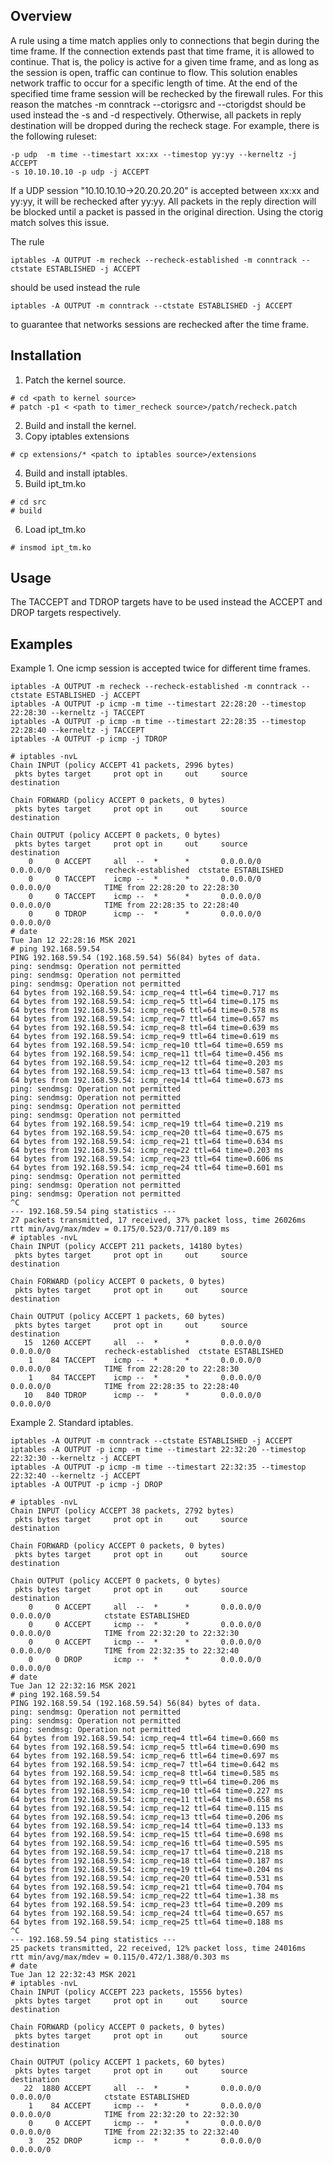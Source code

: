 ## Overview
A rule using a time match applies only to connections that begin during the time frame. If the connection extends past that time frame, it is allowed to continue. That is, the policy is active for a given time frame, and as long as the session is open, traffic can continue to flow.
This solution enables network traffic to occur for a specific length of time. 
At the end of the specified time frame session will be rechecked by the firewall rules. For this reason the matches -m conntrack --ctorigsrc and --ctorigdst should be used instead the -s and -d respectively. Otherwise, all packets in reply destination will be dropped during the recheck stage.
For example, there is the following ruleset:
```
-p udp  -m time --timestart xx:xx --timestop yy:yy --kerneltz -j ACCEPT
-s 10.10.10.10 -p udp -j ACCEPT
```
If a UDP session "10.10.10.10->20.20.20.20" is accepted between xx:xx and yy:yy, it will be rechecked after yy:yy. All packets in the reply direction will be blocked until a packet is passed in the original direction. Using the ctorig match solves this issue.

The rule
```
iptables -A OUTPUT -m recheck --recheck-established -m conntrack --ctstate ESTABLISHED -j ACCEPT
```
should be used instead the rule
```
iptables -A OUTPUT -m conntrack --ctstate ESTABLISHED -j ACCEPT
```
to guarantee that networks sessions are rechecked after the time frame.


## Installation

1. Patch the kernel source.
```
# cd <path to kernel source>
# patch -p1 < <path to timer_recheck source>/patch/recheck.patch
```
2. Build and install the kernel.
3. Copy iptables extensions
```
# cp extensions/* <patch to iptables source>/extensions
```
4. Build and install iptables.
5. Build ipt_tm.ko
```
# cd src
# build
```
6. Load ipt_tm.ko
```
# insmod ipt_tm.ko
```


## Usage
The TACCEPT and TDROP targets have to be used instead the ACCEPT and DROP targets respectively.

## Examples

Example 1. One icmp session is accepted twice for different time frames.

```
iptables -A OUTPUT -m recheck --recheck-established -m conntrack --ctstate ESTABLISHED -j ACCEPT
iptables -A OUTPUT -p icmp -m time --timestart 22:28:20 --timestop 22:28:30 --kerneltz -j TACCEPT
iptables -A OUTPUT -p icmp -m time --timestart 22:28:35 --timestop 22:28:40 --kerneltz -j TACCEPT
iptables -A OUTPUT -p icmp -j TDROP
```

```
# iptables -nvL
Chain INPUT (policy ACCEPT 41 packets, 2996 bytes)
 pkts bytes target     prot opt in     out     source               destination

Chain FORWARD (policy ACCEPT 0 packets, 0 bytes)
 pkts bytes target     prot opt in     out     source               destination

Chain OUTPUT (policy ACCEPT 0 packets, 0 bytes)
 pkts bytes target     prot opt in     out     source               destination
    0     0 ACCEPT     all  --  *      *       0.0.0.0/0            0.0.0.0/0            recheck-established  ctstate ESTABLISHED
    0     0 TACCEPT    icmp --  *      *       0.0.0.0/0            0.0.0.0/0            TIME from 22:28:20 to 22:28:30
    0     0 TACCEPT    icmp --  *      *       0.0.0.0/0            0.0.0.0/0            TIME from 22:28:35 to 22:28:40
    0     0 TDROP      icmp --  *      *       0.0.0.0/0            0.0.0.0/0            
# date
Tue Jan 12 22:28:16 MSK 2021
# ping 192.168.59.54
PING 192.168.59.54 (192.168.59.54) 56(84) bytes of data.
ping: sendmsg: Operation not permitted
ping: sendmsg: Operation not permitted
ping: sendmsg: Operation not permitted
64 bytes from 192.168.59.54: icmp_req=4 ttl=64 time=0.717 ms
64 bytes from 192.168.59.54: icmp_req=5 ttl=64 time=0.175 ms
64 bytes from 192.168.59.54: icmp_req=6 ttl=64 time=0.578 ms
64 bytes from 192.168.59.54: icmp_req=7 ttl=64 time=0.657 ms
64 bytes from 192.168.59.54: icmp_req=8 ttl=64 time=0.639 ms
64 bytes from 192.168.59.54: icmp_req=9 ttl=64 time=0.619 ms
64 bytes from 192.168.59.54: icmp_req=10 ttl=64 time=0.659 ms
64 bytes from 192.168.59.54: icmp_req=11 ttl=64 time=0.456 ms
64 bytes from 192.168.59.54: icmp_req=12 ttl=64 time=0.203 ms
64 bytes from 192.168.59.54: icmp_req=13 ttl=64 time=0.587 ms
64 bytes from 192.168.59.54: icmp_req=14 ttl=64 time=0.673 ms
ping: sendmsg: Operation not permitted
ping: sendmsg: Operation not permitted
ping: sendmsg: Operation not permitted
ping: sendmsg: Operation not permitted
64 bytes from 192.168.59.54: icmp_req=19 ttl=64 time=0.219 ms
64 bytes from 192.168.59.54: icmp_req=20 ttl=64 time=0.675 ms
64 bytes from 192.168.59.54: icmp_req=21 ttl=64 time=0.634 ms
64 bytes from 192.168.59.54: icmp_req=22 ttl=64 time=0.203 ms
64 bytes from 192.168.59.54: icmp_req=23 ttl=64 time=0.606 ms
64 bytes from 192.168.59.54: icmp_req=24 ttl=64 time=0.601 ms
ping: sendmsg: Operation not permitted
ping: sendmsg: Operation not permitted
ping: sendmsg: Operation not permitted
^C
--- 192.168.59.54 ping statistics ---
27 packets transmitted, 17 received, 37% packet loss, time 26026ms
rtt min/avg/max/mdev = 0.175/0.523/0.717/0.189 ms
# iptables -nvL
Chain INPUT (policy ACCEPT 211 packets, 14180 bytes)
 pkts bytes target     prot opt in     out     source               destination

Chain FORWARD (policy ACCEPT 0 packets, 0 bytes)
 pkts bytes target     prot opt in     out     source               destination

Chain OUTPUT (policy ACCEPT 1 packets, 60 bytes)
 pkts bytes target     prot opt in     out     source               destination
   15  1260 ACCEPT     all  --  *      *       0.0.0.0/0            0.0.0.0/0            recheck-established  ctstate ESTABLISHED
    1    84 TACCEPT    icmp --  *      *       0.0.0.0/0            0.0.0.0/0            TIME from 22:28:20 to 22:28:30
    1    84 TACCEPT    icmp --  *      *       0.0.0.0/0            0.0.0.0/0            TIME from 22:28:35 to 22:28:40
   10   840 TDROP      icmp --  *      *       0.0.0.0/0            0.0.0.0/0            
```


Example 2. Standard iptables.

```
iptables -A OUTPUT -m conntrack --ctstate ESTABLISHED -j ACCEPT
iptables -A OUTPUT -p icmp -m time --timestart 22:32:20 --timestop 22:32:30 --kerneltz -j ACCEPT
iptables -A OUTPUT -p icmp -m time --timestart 22:32:35 --timestop 22:32:40 --kerneltz -j ACCEPT
iptables -A OUTPUT -p icmp -j DROP
```

```
# iptables -nvL
Chain INPUT (policy ACCEPT 38 packets, 2792 bytes)
 pkts bytes target     prot opt in     out     source               destination

Chain FORWARD (policy ACCEPT 0 packets, 0 bytes)
 pkts bytes target     prot opt in     out     source               destination

Chain OUTPUT (policy ACCEPT 0 packets, 0 bytes)
 pkts bytes target     prot opt in     out     source               destination
    0     0 ACCEPT     all  --  *      *       0.0.0.0/0            0.0.0.0/0            ctstate ESTABLISHED
    0     0 ACCEPT     icmp --  *      *       0.0.0.0/0            0.0.0.0/0            TIME from 22:32:20 to 22:32:30
    0     0 ACCEPT     icmp --  *      *       0.0.0.0/0            0.0.0.0/0            TIME from 22:32:35 to 22:32:40
    0     0 DROP       icmp --  *      *       0.0.0.0/0            0.0.0.0/0
# date
Tue Jan 12 22:32:16 MSK 2021
# ping 192.168.59.54
PING 192.168.59.54 (192.168.59.54) 56(84) bytes of data.
ping: sendmsg: Operation not permitted
ping: sendmsg: Operation not permitted
ping: sendmsg: Operation not permitted
64 bytes from 192.168.59.54: icmp_req=4 ttl=64 time=0.660 ms
64 bytes from 192.168.59.54: icmp_req=5 ttl=64 time=0.690 ms
64 bytes from 192.168.59.54: icmp_req=6 ttl=64 time=0.697 ms
64 bytes from 192.168.59.54: icmp_req=7 ttl=64 time=0.642 ms
64 bytes from 192.168.59.54: icmp_req=8 ttl=64 time=0.585 ms
64 bytes from 192.168.59.54: icmp_req=9 ttl=64 time=0.206 ms
64 bytes from 192.168.59.54: icmp_req=10 ttl=64 time=0.227 ms
64 bytes from 192.168.59.54: icmp_req=11 ttl=64 time=0.658 ms
64 bytes from 192.168.59.54: icmp_req=12 ttl=64 time=0.115 ms
64 bytes from 192.168.59.54: icmp_req=13 ttl=64 time=0.206 ms
64 bytes from 192.168.59.54: icmp_req=14 ttl=64 time=0.133 ms
64 bytes from 192.168.59.54: icmp_req=15 ttl=64 time=0.698 ms
64 bytes from 192.168.59.54: icmp_req=16 ttl=64 time=0.595 ms
64 bytes from 192.168.59.54: icmp_req=17 ttl=64 time=0.218 ms
64 bytes from 192.168.59.54: icmp_req=18 ttl=64 time=0.187 ms
64 bytes from 192.168.59.54: icmp_req=19 ttl=64 time=0.204 ms
64 bytes from 192.168.59.54: icmp_req=20 ttl=64 time=0.531 ms
64 bytes from 192.168.59.54: icmp_req=21 ttl=64 time=0.704 ms
64 bytes from 192.168.59.54: icmp_req=22 ttl=64 time=1.38 ms
64 bytes from 192.168.59.54: icmp_req=23 ttl=64 time=0.209 ms
64 bytes from 192.168.59.54: icmp_req=24 ttl=64 time=0.657 ms
64 bytes from 192.168.59.54: icmp_req=25 ttl=64 time=0.188 ms
^C
--- 192.168.59.54 ping statistics ---
25 packets transmitted, 22 received, 12% packet loss, time 24016ms
rtt min/avg/max/mdev = 0.115/0.472/1.388/0.303 ms
# date
Tue Jan 12 22:32:43 MSK 2021
# iptables -nvL
Chain INPUT (policy ACCEPT 223 packets, 15556 bytes)
 pkts bytes target     prot opt in     out     source               destination

Chain FORWARD (policy ACCEPT 0 packets, 0 bytes)
 pkts bytes target     prot opt in     out     source               destination

Chain OUTPUT (policy ACCEPT 1 packets, 60 bytes)
 pkts bytes target     prot opt in     out     source               destination
   22  1880 ACCEPT     all  --  *      *       0.0.0.0/0            0.0.0.0/0            ctstate ESTABLISHED
    1    84 ACCEPT     icmp --  *      *       0.0.0.0/0            0.0.0.0/0            TIME from 22:32:20 to 22:32:30
    0     0 ACCEPT     icmp --  *      *       0.0.0.0/0            0.0.0.0/0            TIME from 22:32:35 to 22:32:40
    3   252 DROP       icmp --  *      *       0.0.0.0/0            0.0.0.0/0
```


